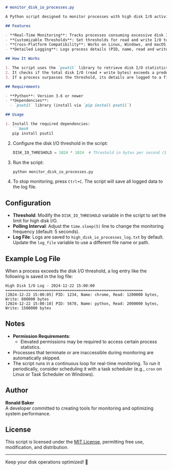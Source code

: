 ```markdown
# monitor_disk_io_processes.py

A Python script designed to monitor processes with high disk I/O activity and log their statistics. This tool is useful for identifying resource-intensive processes affecting disk performance.

## Features

- **Real-Time Monitoring**: Tracks processes consuming excessive disk I/O.
- **Customizable Thresholds**: Set thresholds for read and write I/O to suit specific needs.
- **Cross-Platform Compatibility**: Works on Linux, Windows, and macOS.
- **Detailed Logging**: Logs process details (PID, name, read and write bytes) to a timestamped file.

## How It Works

1. The script uses the `psutil` library to retrieve disk I/O statistics for running processes.
2. It checks if the total disk I/O (read + write bytes) exceeds a predefined threshold.
3. If a process surpasses the threshold, its details are logged to a file and printed to the console.

## Requirements

- **Python**: Version 3.6 or newer
- **Dependencies**:
  - `psutil` library (install via `pip install psutil`)

## Usage

1. Install the required dependencies:
   ```bash
   pip install psutil
   ```

2. Configure the disk I/O threshold in the script:
   ```python
   DISK_IO_THRESHOLD = 1024 * 1024  # Threshold in bytes per second (1 MB/s)
   ```

3. Run the script:
   ```bash
   python monitor_disk_io_processes.py
   ```

4. To stop monitoring, press `Ctrl+C`. The script will save all logged data to the log file.

## Configuration

- **Threshold**: Modify the `DISK_IO_THRESHOLD` variable in the script to set the limit for high disk I/O.
- **Polling Interval**: Adjust the `time.sleep(5)` line to change the monitoring frequency (default: 5 seconds).
- **Log File**: Logs are saved to `high_disk_io_processes_log.txt` by default. Update the `log_file` variable to use a different file name or path.

## Example Log File

When a process exceeds the disk I/O threshold, a log entry like the following is saved in the log file:

```
High Disk I/O Log - 2024-12-22 15:00:00
============================================================
[2024-12-22 15:00:05] PID: 1234, Name: chrome, Read: 1200000 bytes, Write: 800000 bytes
[2024-12-22 15:00:10] PID: 5678, Name: python, Read: 2000000 bytes, Write: 1500000 bytes
```

## Notes

- **Permission Requirements**:
  - Elevated permissions may be required to access certain process statistics.
- Processes that terminate or are inaccessible during monitoring are automatically skipped.
- The script runs in a continuous loop for real-time monitoring. To run it periodically, consider scheduling it with a task scheduler (e.g., `cron` on Linux or Task Scheduler on Windows).

## Author

**Ronald Baker**  
A developer committed to creating tools for monitoring and optimizing system performance.

## License

This script is licensed under the [MIT License](LICENSE), permitting free use, modification, and distribution.

---

Keep your disk operations optimized! 📂
```